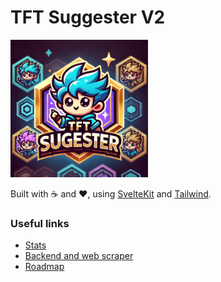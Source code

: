 # TFT Suggester V2

<img width="220px" src="./logo.webp" title="TFT Suggester" alt="App logo">

Built with ☕️ and ❤️, using [SvelteKit](https://kit.svelte.dev/) and [Tailwind](https://tailwindcss.com/).

### Useful links

- [Stats](https://tft-suggester.goatcounter.com/)
- [Backend and web scraper](https://github.com/Flexicon/tft-suggester)
- [Roadmap](https://github.com/users/Flexicon/projects/1)

